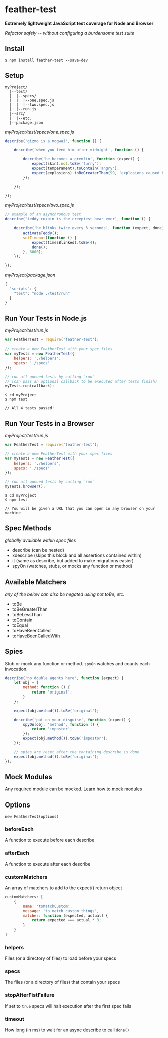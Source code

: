 # feather-test

**Extremely lightweight JavaScript test coverage for Node and Browser**

*Refactor safely -- without configuring a burdensome test suite*

## Install
```
$ npm install feather-test --save-dev
```

## Setup
```
myProject/
  |--test/
  |  |--specs/
  |  |  |--one.spec.js
  |  |  |--two.spec.js
  |  |--run.js
  |--src/
  |  |--etc.
  |--package.json
```

*myProject/test/specs/one.spec.js*
```js
describe('gizmo is a mogwai', function () {

    describe('when you feed him after midnight', function () {

        describe('he becomes a gremlin', function (expect) {
            expect(skin).not.toBe('furry');
            expect(temperament).toContain('angry');
            expect(explosions).toBeGreaterThan(99, 'explosions caused by gremlins');
        });

    });

});
```

*myProject/test/specs/two.spec.js*
```js
// example of an asynchronous test
describe('teddy ruxpin is the creepiest bear ever', function () {

    describe('he blinks twice every 3 seconds', function (expect, done) {
        activateTeddy();
        setTimeout(function () {
            expect(timesBlinked).toBe(4);
            done();
        }, 6000);
    });

});
```

*myProject/package.json*
```js
{
  "scripts": {
    "test": "node ./test/run"    
  }
}
```

## Run Your Tests in Node.js
*myProject/test/run.js*
```js
var FeatherTest = require('feather-test');

// create a new FeatherTest with your spec files
var myTests = new FeatherTest({
    helpers: './helpers',
    specs: './specs'
});

// run all queued tests by calling `run`
// (can pass an optional callback to be executed after tests finish)
myTests.run(callback);
```

```
$ cd myProject
$ npm test

// All 4 tests passed!
```

## Run Your Tests in a Browser
*myProject/test/run.js*
```js
var FeatherTest = require('feather-test');

// create a new FeatherTest with your spec files
var myTests = new FeatherTest({
    helpers: './helpers',
    specs: './specs'
});

// run all queued tests by calling `run`
myTests.browser();
```

```
$ cd myProject
$ npm test

// You will be given a URL that you can open in any browser on your machine
```

## Spec Methods
*globally available within spec files*

- describe (can be nested)
- xdescribe (skips this block and all assertions contained within)
- it (same as describe, but added to make migrations easier)
- spyOn (watches, stubs, or mocks any function or method)

## Available Matchers
*any of the below can also be negated using not.toBe, etc.*

- toBe
- toBeGreaterThan
- toBeLessThan
- toContain
- toEqual
- toHaveBeenCalled
- toHaveBeenCalledWith

## Spies
Stub or mock any function or method. `spyOn` watches and counts each invocation.
```js
describe('no double agents here', function (expect) {
    let obj = {
        method: function () {
            return 'original';
        }
    };

    expect(obj.method()).toBe('original');

    describe('put on your disguise', function (expect) {
        spyOn(obj, 'method', function () {
            return 'impostor';
        });
        expect(obj.method()).toBe('impostor');
    });

    // spies are reset after the containing describe is done
    expect(obj.method()).toBe('original');
});
```

## Mock Modules
Any required module can be mocked. [Learn how to mock modules](https://github.com/seebigs/feather-test/wiki/How-to-mock-modules)

## Options
`new FeatherTest(options)`

### beforeEach
A function to execute before each describe

### afterEach
A function to execute after each describe

### customMatchers
An array of matchers to add to the expect() return object
```js
customMatchers: [
    {
        name: 'toMatchCustom',
        message: 'to match custom things',
        matcher: function (expected, actual) {
            return expected === actual * 3;
        }
    }
]
```

### helpers
Files (or a directory of files) to load before your specs

### specs
The files (or a directory of files) that contain your specs

### stopAfterFistFailure
If set to `true` specs will halt execution after the first spec fails

### timeout
How long (in ms) to wait for an async describe to call `done()`

